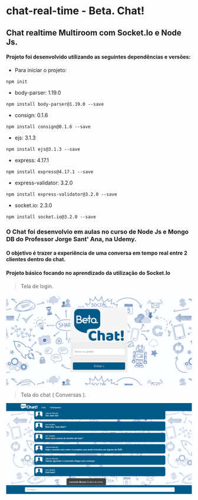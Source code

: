 # chat-real-time - Beta. Chat!
## Chat realtime Multiroom com Socket.Io e Node Js.

#### Projeto foi desenvolvido utilizando as seguintes dependências e versões:
- Para iniciar o projeto:
```
npm init
```
- body-parser: 1.19.0
```
npm install body-parser@1.19.0 --save
```
- consign: 0.1.6
```
npm install consign@0.1.6 --save
```
- ejs: 3.1.3
```
npm install ejs@3.1.3 --save
```
- express: 4.17.1
```
npm install express@4.17.1 --save
```
- express-validator: 3.2.0
```
npm install express-validator@3.2.0 --save
```
- socket.io: 2.3.0
```
npm install socket.io@3.2.0 --save
```


### O Chat foi desenvolvio em aulas no curso de Node Js e Mongo DB do Professor Jorge Sant' Ana, na Udemy.

#### O objetivo é trazer a experiência de uma conversa em tempo real entre 2 clientes dentro do chat.
#### Projeto básico focando no aprendizado da utilização do Socket.Io

> Tela de login.
                
![](https://github.com/jefersonmmacedo/chat-real-time/blob/master/app/public/images/tela-login.png)

> Tela do chat ( Conversas ).
                
![](https://github.com/jefersonmmacedo/chat-real-time/blob/master/app/public/images/tela-chat.png)

